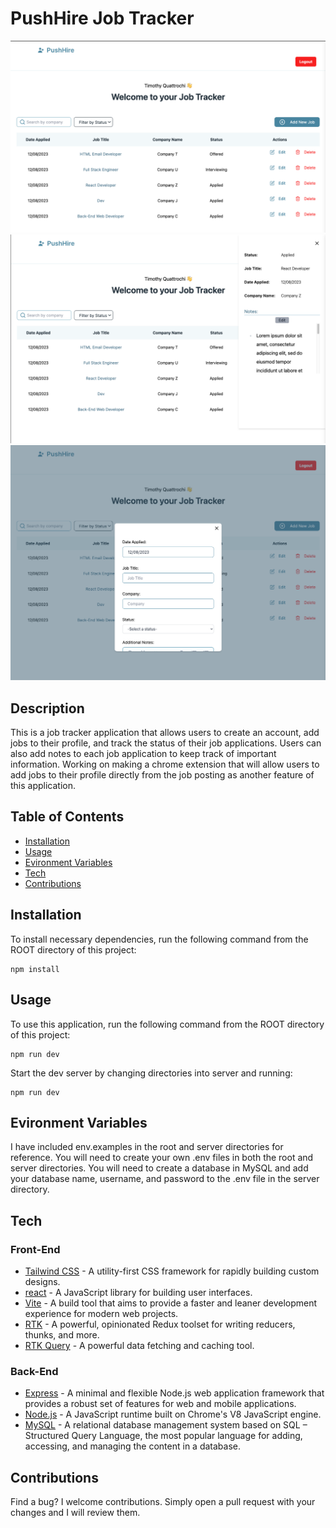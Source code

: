 # PushHire Job Tracker
![tracker](./readMeAssets/tracker.png)
![side open](./readMeAssets/sideOpen.png)
![side open](./readMeAssets/formOpen.png)


## Description
This is a job tracker application that allows users to create an account, add jobs to their profile, and track the status of their job applications. Users can also add notes to each job application to keep track of important information. Working on making a chrome extension that will allow users to add jobs to their profile directly from the job posting as another feature of this application.
## Table of Contents
* [Installation](#installation)
* [Usage](#usage)
* [Evironment Variables](#evironment-variables)
* [Tech](#tech)
* [Contributions](#contributions)

## Installation
To install necessary dependencies, run the following command from the ROOT directory of this project:

```
npm install
```

## Usage
To use this application, run the following command from the ROOT directory of this project:

```
npm run dev
```

Start the dev server by changing directories into server and running:

```
npm run dev
```
## Evironment Variables

I have included env.examples in the root and server directories for reference. You will need to create your own .env files in both the root and server directories. You will need to create a database in MySQL and add your database name, username, and password to the .env file in the server directory. 





## Tech

### **Front-End**
- [Tailwind CSS] - A utility-first CSS framework for rapidly building custom designs.
- [react] - A JavaScript library for building user interfaces.
- [Vite] - A build tool that aims to provide a faster and leaner development experience for modern web projects.
- [RTK] - A powerful, opinionated Redux toolset for writing reducers, thunks, and more.
- [RTK Query] - A powerful data fetching and caching tool.


### **Back-End**

- [Express] - A minimal and flexible Node.js web application framework that provides a robust set of features for web and mobile applications.
- [Node.js] - A JavaScript runtime built on Chrome's V8 JavaScript engine.
- [MySQL] - A relational database management system based on SQL – Structured Query Language, the most popular language for adding, accessing, and managing the content in a database.

## Contributions
Find a bug?
I welcome contributions. Simply open a pull request with your changes and I will review them.



[tailwind css]: https://tailwindcss.com/docs/guides/vite
[RTK]: https://redux-toolkit.js.org/
[RTK Query]: https://redux-toolkit.js.org/rtk-query/overview
[vite]: https://vitejs.dev/
[mongoose]: https://mongoosejs.com/
[mysql]: https://www.npmjs.com/package/mysql
[node.js]: http://nodejs.org
[express]: http://expressjs.com
[react]: https://react.dev/
